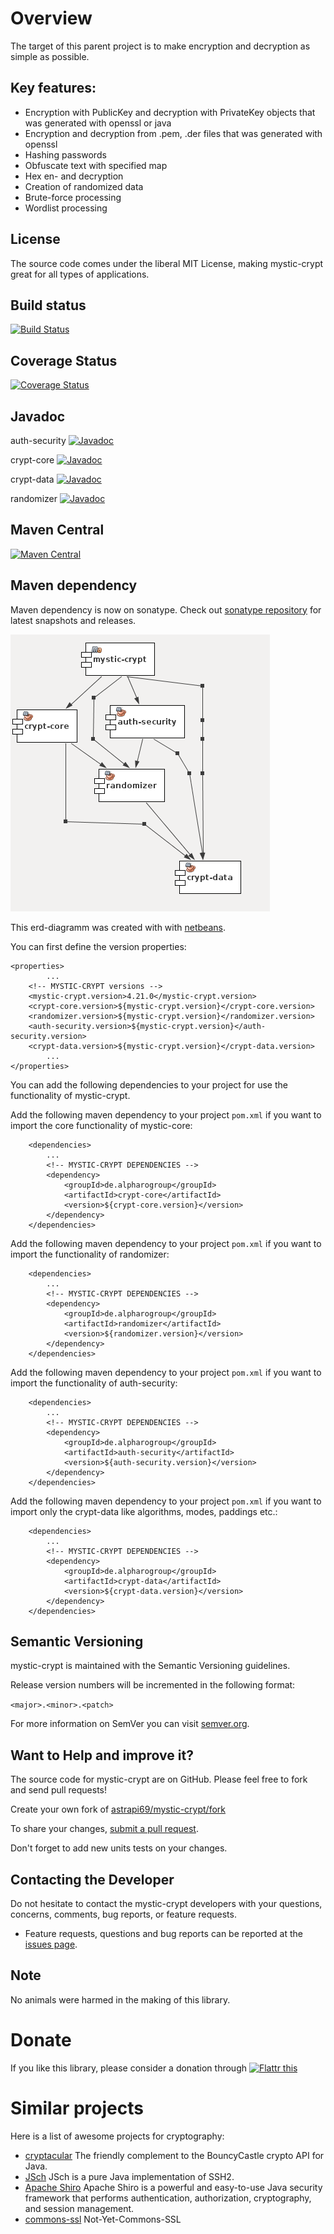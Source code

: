 # Overview

The target of this parent project is to make encryption and decryption as simple as possible.

## Key features:

 * Encryption with PublicKey and decryption with PrivateKey objects that was generated with openssl or java
 * Encryption and decryption from .pem, .der files that was generated with openssl
 * Hashing passwords
 * Obfuscate text with specified map
 * Hex en- and decryption
 * Creation of randomized data
 * Brute-force processing
 * Wordlist processing
 

## License

The source code comes under the liberal MIT License, making mystic-crypt great for all types of applications.


## Build status

[![Build Status](https://travis-ci.org/astrapi69/mystic-crypt.svg?branch=master)](https://travis-ci.org/astrapi69/mystic-crypt)

## Coverage Status
[![Coverage Status](https://coveralls.io/repos/github/astrapi69/mystic-crypt/badge.svg?branch=develop)](https://coveralls.io/github/astrapi69/mystic-crypt?branch=develop)

## Javadoc
auth-security [![Javadoc](https://javadoc-emblem.rhcloud.com/doc/de.alpharogroup/auth-security/badge.svg)](http://www.javadoc.io/doc/de.alpharogroup/auth-security)

crypt-core [![Javadoc](https://javadoc-emblem.rhcloud.com/doc/de.alpharogroup/crypt-core/badge.svg)](http://www.javadoc.io/doc/de.alpharogroup/crypt-core)

crypt-data [![Javadoc](https://javadoc-emblem.rhcloud.com/doc/de.alpharogroup/crypt-data/badge.svg)](http://www.javadoc.io/doc/de.alpharogroup/crypt-data)

randomizer [![Javadoc](https://javadoc-emblem.rhcloud.com/doc/de.alpharogroup/randomizer/badge.svg)](http://www.javadoc.io/doc/de.alpharogroup/randomizer)

## Maven Central

[![Maven Central](https://maven-badges.herokuapp.com/maven-central/de.alpharogroup/mystic-crypt/badge.svg)](https://maven-badges.herokuapp.com/maven-central/de.alpharogroup/mystic-crypt)

## Maven dependency

Maven dependency is now on sonatype.
Check out [sonatype repository](https://oss.sonatype.org/index.html#nexus-search;quick~mystic-crypt) for latest snapshots and releases.

![maven-dependencies-diagramm](https://github.com/astrapi69/mystic-crypt/blob/develop/src/main/resources/imgs/mystic-crypt-mvn-dependencies.png)

This erd-diagramm was created with with [netbeans](https://netbeans.org/).

You can first define the version properties:

	<properties>
			...
		<!-- MYSTIC-CRYPT versions -->
		<mystic-crypt.version>4.21.0</mystic-crypt.version>
		<crypt-core.version>${mystic-crypt.version}</crypt-core.version>
		<randomizer.version>${mystic-crypt.version}</randomizer.version>
		<auth-security.version>${mystic-crypt.version}</auth-security.version>
		<crypt-data.version>${mystic-crypt.version}</crypt-data.version>
			...
	</properties>
	
You can add the following dependencies to your project for use the functionality of mystic-crypt.

Add the following maven dependency to your project `pom.xml` if you want to import the core functionality of mystic-core:

		<dependencies>
			...
			<!-- MYSTIC-CRYPT DEPENDENCIES -->
			<dependency>
				<groupId>de.alpharogroup</groupId>
				<artifactId>crypt-core</artifactId>
				<version>${crypt-core.version}</version>
			</dependency>
		</dependencies>

Add the following maven dependency to your project `pom.xml` if you want to import the functionality of randomizer:

		<dependencies>
			...
			<!-- MYSTIC-CRYPT DEPENDENCIES -->
			<dependency>
				<groupId>de.alpharogroup</groupId>
				<artifactId>randomizer</artifactId>
				<version>${randomizer.version}</version>
			</dependency>
		</dependencies>


Add the following maven dependency to your project `pom.xml` if you want to import the functionality of auth-security:

		<dependencies>
			...
			<!-- MYSTIC-CRYPT DEPENDENCIES -->
			<dependency>
				<groupId>de.alpharogroup</groupId>
				<artifactId>auth-security</artifactId>
				<version>${auth-security.version}</version>
			</dependency>
		</dependencies>


Add the following maven dependency to your project `pom.xml` if you want to import only the crypt-data like algorithms, modes, paddings etc.:

		<dependencies>
			...
			<!-- MYSTIC-CRYPT DEPENDENCIES -->
			<dependency>
				<groupId>de.alpharogroup</groupId>
				<artifactId>crypt-data</artifactId>
				<version>${crypt-data.version}</version>
			</dependency>
		</dependencies>

## Semantic Versioning

mystic-crypt is maintained with the Semantic Versioning guidelines.

Release version numbers will be incremented in the following format:

`<major>.<minor>.<patch>`

For more information on SemVer you can visit [semver.org](http://semver.org/).

## Want to Help and improve it? ###

The source code for mystic-crypt are on GitHub. Please feel free to fork and send pull requests!

Create your own fork of [astrapi69/mystic-crypt/fork](https://github.com/astrapi69/mystic-crypt/fork)

To share your changes, [submit a pull request](https://github.com/astrapi69/mystic-crypt/pull/new/develop).

Don't forget to add new units tests on your changes.

## Contacting the Developer

Do not hesitate to contact the mystic-crypt developers with your questions, concerns, comments, bug reports, or feature requests.
- Feature requests, questions and bug reports can be reported at the [issues page](https://github.com/astrapi69/mystic-crypt/issues).

## Note

No animals were harmed in the making of this library.

# Donate

If you like this library, please consider a donation through 
<a href="http://flattr.com/thing/4152938/astrapi69mystic-crypt-on-GitHub" target="_blank">
<img src="http://api.flattr.com/button/flattr-badge-large.png" alt="Flattr this" title="Flattr this" border="0" />
</a>

# Similar projects

Here is a list of awesome projects for cryptography:


 * [cryptacular](https://github.com/vt-middleware/cryptacular) The friendly complement to the BouncyCastle crypto API for Java.
 * [JSch](http://www.jcraft.com/jsch/) JSch is a pure Java implementation of SSH2.
 * [Apache Shiro](https://github.com/apache/shiro) Apache Shiro is a powerful and easy-to-use Java security framework that performs authentication, authorization, cryptography, and session management.
 * [commons-ssl](http://juliusdavies.ca/commons-ssl/) Not-Yet-Commons-SSL

